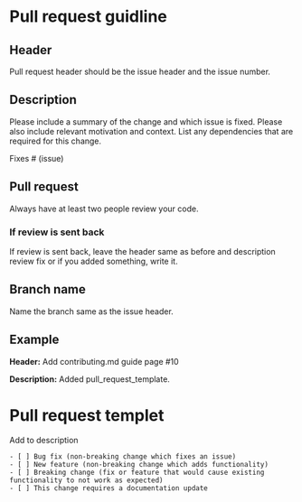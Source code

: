 # Pull request guidline

## Header
Pull request header should be the issue header and the issue number.

## Description

Please include a summary of the change and which issue is fixed. Please also include relevant motivation and context. List any dependencies that are required for this change.

Fixes # (issue)

## Pull request

Always have at least two people review your code.

### If review is sent back

If review is sent back, leave the header same as before and description review fix or if you added something, write it.

## Branch name

Name the branch same as the issue header.

## Example

**Header:** Add contributing.md guide page #10

**Description:** Added pull_request_template.

# Pull request templet

Add to description
```
- [ ] Bug fix (non-breaking change which fixes an issue)
- [ ] New feature (non-breaking change which adds functionality)
- [ ] Breaking change (fix or feature that would cause existing functionality to not work as expected)
- [ ] This change requires a documentation update
```
